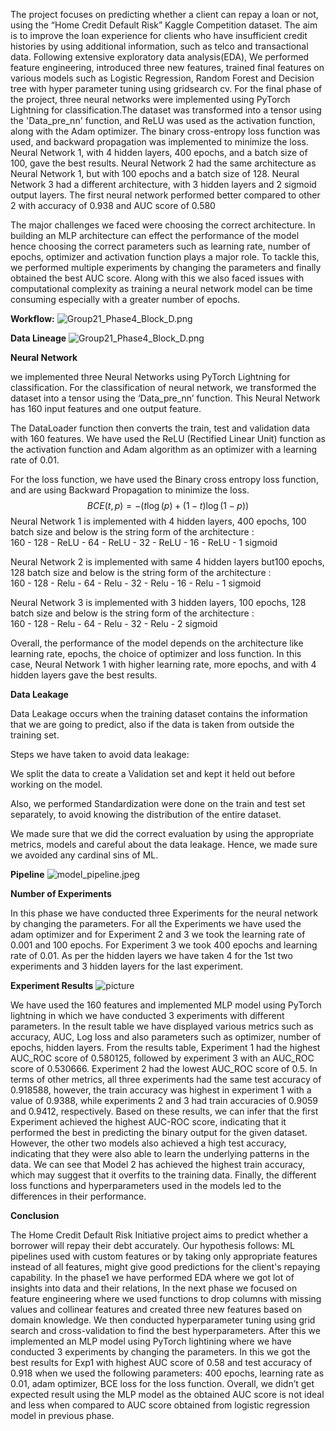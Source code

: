 The project focuses on predicting whether a client can repay a loan or not, using the “Home Credit Default Risk” Kaggle Competition dataset. The aim is to improve the loan experience for clients who have insufficient credit histories by using additional information, such as telco and transactional data. Following extensive exploratory data analysis(EDA), We performed feature engineering, introduced three new features, trained final features on various models such as Logistic Regression, Random Forest and Decision tree with hyper parameter tuning using gridsearch cv. For the final phase of the project, three neural networks were implemented using PyTorch Lightning for classification.The dataset was transformed into a tensor using the 'Data_pre_nn' function, and ReLU was used as the activation function, along with the Adam optimizer. The binary cross-entropy loss function was used, and backward propagation was implemented to minimize the loss. Neural Network 1, with 4 hidden layers, 400 epochs, and a batch size of 100, gave the best results. Neural Network 2 had the same architecture as Neural Network 1, but with 100 epochs and a batch size of 128. Neural Network 3 had a different architecture, with 3 hidden layers and 2 sigmoid output layers. The first neural network performed better compared to other 2 with accuracy of 0.938 and AUC score of 0.580

The major challenges we faced were choosing the correct architecture. In building an MLP architecture can effect the performance of the model hence choosing the correct parameters such as learning rate, number of epochs, optimizer and activation function plays a major role. To tackle this, we performed multiple experiments by changing the parameters and finally obtained the best AUC score. Along with this we also faced issues with computational complexity as training a neural network model can be time consuming especially with a greater number of epochs. 

**Workflow:**
![Group21_Phase4_Block_D.png](https://drive.google.com/uc?export=view&id=1malbxjOyJ6j_TRrkmmUQ8xcdysOq6L1R)

**Data Lineage**
![Group21_Phase4_Block_D.png](https://drive.google.com/uc?export=view&id=1iPWN7OrwuNnFbRFsphVQzidNPtswQeh1)


**Neural Network** 

we implemented three Neural Networks using PyTorch Lightning for classification. For the classification of neural network, we transformed the dataset into a tensor using the ‘Data_pre_nn’ function. This Neural Network has 160 input features and one output feature.   

The DataLoader function then converts the train, test and validation data with 160 features. We have used the ReLU (Rectified Linear Unit) function as the activation function and Adam algorithm as an optimizer with a learning rate of 0.01.   

For the loss function, we have used the Binary cross entropy loss function, and are using Backward Propagation to minimize the loss.  
                                                                $$BCE(t,p) = -(t\log(p) + (1-t)\log(1-p))$$ 
Neural Network 1 is implemented with 4 hidden layers, 400 epochs, 100 batch size and below is the string form of the architecture :   
160 - 128 - ReLU - 64 - ReLU - 32 - ReLU - 16 - ReLU - 1 sigmoid

Neural Network 2 is implemented with same 4 hidden layers but100 epochs, 128 batch size and below is the string form of the architecture :   
160 - 128 - Relu - 64 - Relu - 32 - Relu - 16 - Relu - 1 sigmoid

Neural Network 3 is implemented with 3 hidden layers, 100 epochs, 128 batch size and below is the string form of the architecture :   
160 - 128 - Relu - 64 - Relu - 32 - Relu - 2 sigmoid

Overall, the performance of the model depends on the architecture like learning rate, epochs, the choice of optimizer and loss function. In this case, Neural Network 1 with higher learning rate, more epochs, and with 4 hidden layers gave the best results. 


**Data Leakage** 

Data Leakage occurs when the training dataset contains the information that we are going to predict, also if the data is taken from outside the training set. 

Steps we have taken to avoid data leakage:  

We split the data to create a Validation set and kept it held out before working on the model.  

Also, we performed Standardization were done on the train and test set separately, to avoid knowing the distribution of the entire dataset.  

We made sure that we did the correct evaluation by using the appropriate metrics, models and careful about the data leakage. Hence, we made sure we avoided any cardinal sins of ML.

**Pipeline**
![model_pipeline.jpeg](https://drive.google.com/uc?export=view&id=1txAtnDo_JGSetl4IukCwqd8IdhZ478u9)

**Number of Experiments**

In this phase we have conducted three Experiments for the neural network by changing the parameters. For all the Experiments we have used the adam optimizer and for Experiment 2 and 3 we took the learning rate of 0.001 and 100 epochs. For Experiment 3 we took 400 epochs and learning rate of 0.01. As per the hidden layers we have taken 4 for the 1st two experiments and 3 hidden layers for the last experiment. 

**Experiment Results**
![picture](https://drive.google.com/uc?export=view&id=1O7KS9OMKeIHWgUFREwW4jTUMyi_tyetQ)

We have used the 160 features and implemented MLP model using PyTorch lightning in which we have conducted 3 experiments with different parameters. In the result table we have displayed various metrics such as accuracy, AUC, Log loss and also parameters such as optimizer, number of epochs, hidden layers. From the results table, Experiment 1 had the highest AUC_ROC score of 0.580125, followed by experiment 3 with an AUC_ROC score of 0.530666. Experiment 2 had the lowest AUC_ROC score of 0.5. In terms of other metrics, all three experiments had the same test accuracy of 0.918588, however, the train accuracy was highest in experiment 1 with a value of 0.9388, while experiments 2 and 3 had train accuracies of 0.9059 and 0.9412, respectively. Based on these results, we can infer that the first Experiment achieved the highest AUC-ROC score, indicating that it performed the best in predicting the binary output for the given dataset. However, the other two models also achieved a high test accuracy, indicating that they were also able to learn the underlying patterns in the data. We can see that Model 2 has achieved the highest train accuracy, which may suggest that it overfits to the training data. Finally, the different loss functions and hyperparameters used in the models led to the differences in their performance. 

**Conclusion** 

The Home Credit Default Risk Initiative project aims to predict whether a borrower will repay their debt accurately. Our hypothesis follows: ML pipelines used with custom features or by taking only appropriate features instead of all features, might give good predictions for the client's repaying capability. In the phase1 we have performed EDA where we got lot of insights into data and their relations, In the next phase we focused on feature engineering where we used functions to drop columns with missing values and collinear features and created three new features based on domain knowledge. We then conducted hyperparameter tuning using grid search and cross-validation to find the best hyperparameters. After this we implemented an MLP model using PyTorch lightining where we have conducted 3 experiments by changing the parameters. In this we got the best results for Exp1 with highest AUC score of 0.58 and test accuracy of 0.918 when we used the following parameters: 400 epochs, learning rate as 0.01, adam optimizer, BCE loss for the loss function. Overall, we didn’t get expected result using the MLP model as the obtained AUC score is not ideal and less when compared to AUC score obtained from logistic regression model in previous phase. 
